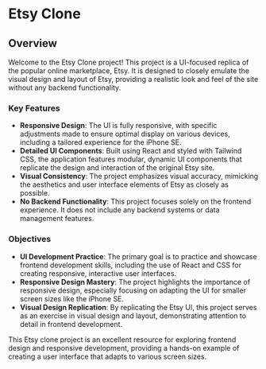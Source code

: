 # Etsy Clone

## Overview

Welcome to the Etsy Clone project! This project is a UI-focused replica of the popular online marketplace, Etsy. It is designed to closely emulate the visual design and layout of Etsy, providing a realistic look and feel of the site without any backend functionality.

### Key Features

- **Responsive Design**: The UI is fully responsive, with specific adjustments made to ensure optimal display on various devices, including a tailored experience for the iPhone SE.
- **Detailed UI Components**: Built using React and styled with Tailwind CSS, the application features modular, dynamic UI components that replicate the design and interaction of the original Etsy site.
- **Visual Consistency**: The project emphasizes visual accuracy, mimicking the aesthetics and user interface elements of Etsy as closely as possible.
- **No Backend Functionality**: This project focuses solely on the frontend experience. It does not include any backend systems or data management features.

### Objectives

- **UI Development Practice**: The primary goal is to practice and showcase frontend development skills, including the use of React and CSS for creating responsive, interactive user interfaces.
- **Responsive Design Mastery**: The project highlights the importance of responsive design, especially focusing on adapting the UI for smaller screen sizes like the iPhone SE.
- **Visual Design Replication**: By replicating the Etsy UI, this project serves as an exercise in visual design and layout, demonstrating attention to detail in frontend development.

This Etsy clone project is an excellent resource for exploring frontend design and responsive development, providing a hands-on example of creating a user interface that adapts to various screen sizes.

